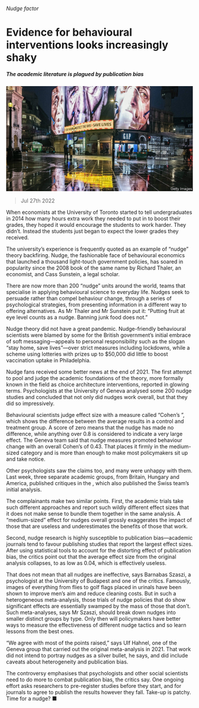 ###### Nudge factor

# Evidence for behavioural interventions looks increasingly shaky 

##### The academic literature is plagued by publication bias 

![image](images/20220730_STP503.jpg) 

> Jul 27th 2022 

When economists at the University of Toronto started to tell undergraduates in 2014 how many hours extra work they needed to put in to boost their grades, they hoped it would encourage the students to work harder. They didn’t. Instead the students just began to expect the lower grades they received.

The university’s experience is frequently quoted as an example of “nudge” theory backfiring. Nudge, the fashionable face of behavioural economics that launched a thousand light-touch government policies, has soared in popularity since the 2008 book of the same name by Richard Thaler, an economist, and Cass Sunstein, a legal scholar. 

There are now more than 200 “nudge” units around the world, teams that specialise in applying behavioural science to everyday life. Nudges seek to persuade rather than compel behaviour change, through a series of psychological strategies, from presenting information in a different way to offering alternatives. As Mr Thaler and Mr Sunstein put it: “Putting fruit at eye level counts as a nudge. Banning junk food does not.”

Nudge theory did not have a great pandemic. Nudge-friendly behavioural scientists were blamed by some for the British government’s initial embrace of soft messaging—appeals to personal responsibility such as the slogan “stay home, save lives”—over strict measures including lockdowns, while a scheme using lotteries with prizes up to $50,000 did little to boost vaccination uptake in Philadelphia. 

Nudge fans received some better news at the end of 2021. The first attempt to pool and judge the academic foundations of the theory, more formally known in the field as choice architecture interventions, reported in glowing terms. Psychologists at the University of Geneva analysed some 200 nudge studies and concluded that not only did nudges work overall, but that they did so impressively.

Behavioural scientists judge effect size with a measure called “Cohen’s ”, which shows the difference between the average results in a control and treatment group. A score of zero means that the nudge has made no difference, while anything over 0.8 is considered to indicate a very large effect. The Geneva team said that nudge measures promoted behaviour change with an overall Cohen’s  of 0.43. That places it firmly in the medium-sized category and is more than enough to make most policymakers sit up and take notice. 

Other psychologists saw the claims too, and many were unhappy with them. Last week, three separate academic groups, from Britain, Hungary and America, published critiques in the , which also published the Swiss team’s initial analysis.

The complainants make two similar points. First, the academic trials take such different approaches and report such wildly different effect sizes that it does not make sense to bundle them together in the same analysis. A “medium-sized” effect for nudges overall grossly exaggerates the impact of those that are useless and underestimates the benefits of those that work.

Second, nudge research is highly susceptible to publication bias—academic journals tend to favour publishing studies that report the largest effect sizes. After using statistical tools to account for the distorting effect of publication bias, the critics point out that the average effect size from the original analysis collapses, to as low as 0.04, which is effectively useless.

That does not mean that all nudges are ineffective, says Barnabas Szaszi, a psychologist at the University of Budapest and one of the critics. Famously, images of everything from flies to golf flags placed in urinals have been shown to improve men’s aim and reduce cleaning costs. But in such a heterogeneous meta-analysis, those trials of nudge policies that do show significant effects are essentially swamped by the mass of those that don’t. Such meta-analyses, says Mr Szaszi, should break down nudges into smaller distinct groups by type. Only then will policymakers have better ways to measure the effectiveness of different nudge tactics and so learn lessons from the best ones.

“We agree with most of the points raised,” says Ulf Hahnel, one of the Geneva group that carried out the original meta-analysis in 2021. That work did not intend to portray nudges as a silver bullet, he says, and did include caveats about heterogeneity and publication bias.

The controversy emphasises that psychologists and other social scientists need to do more to combat publication bias, the critics say. One ongoing effort asks researchers to pre-register studies before they start, and for journals to agree to publish the results however they fall. Take-up is patchy. Time for a nudge? ■



